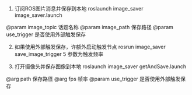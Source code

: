 1. 订阅ROS图片消息并保存到本地
roslaunch image_saver image_saver.launch 

@param image_topic 话题名称
@param image_path 保存路径
@param use_trigger 是否使用外部触发保存


2. 如果使用外部触发保存，许额外启动触发节点
rosrun image_saver save_image_trigger 5  参数为触发频率

3. 打开摄像头并保存图像到本地
roslaunch image_saver getAndSave.launch 

@arg path 保存路径
@arg fps 帧率 
@param use_trigger 是否使用外部触发保存

